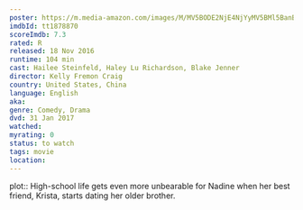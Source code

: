 ```yaml
---
poster: https://m.media-amazon.com/images/M/MV5BODE2NjE4NjYyMV5BMl5BanBnXkFtZTgwNzk3MjQ0OTE@._V1_SX300.jpg
imdbId: tt1878870
scoreImdb: 7.3
rated: R
released: 18 Nov 2016
runtime: 104 min
cast: Hailee Steinfeld, Haley Lu Richardson, Blake Jenner
director: Kelly Fremon Craig
country: United States, China
language: English
aka: 
genre: Comedy, Drama
dvd: 31 Jan 2017
watched: 
myrating: 0
status: to watch
tags: movie
location:
---
```


plot:: High-school life gets even more unbearable for Nadine when her best friend, Krista, starts dating her older brother.